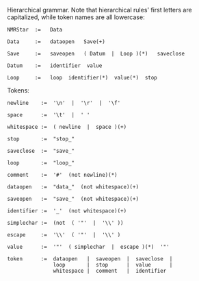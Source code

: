 Hierarchical grammar.  Note that hierarchical rules' first letters are capitalized,
while token names are all lowercase:

    NMRStar  :=   Data 
        
    Data     :=   dataopen   Save(+)
        
    Save     :=   saveopen   ( Datum  |  Loop )(*)   saveclose
        
    Datum    :=   identifier  value
        
    Loop     :=   loop  identifier(*)  value(*)  stop


Tokens:

    newline    :=  '\n'  |  '\r'  |  '\f'
    
    space      :=  '\t'  |  ' '

    whitespace :=  ( newline  |  space )(+)

    stop       :=  "stop_"

    saveclose  :=  "save_"

    loop       :=  "loop_"

    comment    :=  '#'  (not newline)(*)

    dataopen   :=  "data_"  (not whitespace)(+)

    saveopen   :=  "save_"  (not whitespace)(+)

    identifier :=  '_'  (not whitespace)(+)
    
    simplechar :=  (not  ( '"'  |  '\\' ))
    
    escape     :=  '\\'  ( '"'  |  '\\' )

    value      :=  '"'  ( simplechar  |  escape )(*)  '"'

    token      :=  dataopen   |  saveopen  |  saveclose  |  
                   loop       |  stop      |  value      |  
                   whitespace |  comment   |  identifier
